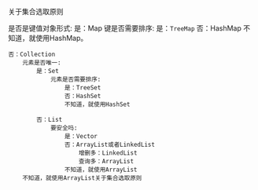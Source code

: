 关于集合选取原则

 是否是键值对象形式:
	是：Map
		键是否需要排序:
			是：`TreeMap`
			否：HashMap
		不知道，就使用HashMap。

	否：Collection
		元素是否唯一:
			是：Set
				元素是否需要排序:
					是：TreeSet
					否：HashSet
					不知道，就使用HashSet

			否：List
				要安全吗:
					是：Vector
					否：ArrayList或者LinkedList
						增删多：LinkedList
						查询多：ArrayList
					不知道，就使用ArrayList
        不知道，就使用ArrayList关于集合选取原则
